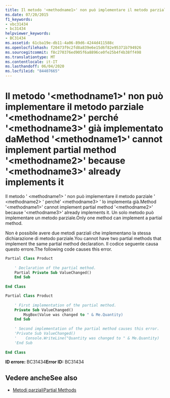 ```yaml
---
title: Il metodo '<methodname1>' non può implementare il metodo parziale '<methodname2>' perché '<methodname3>' già implementato da
ms.date: 07/20/2015
f1_keywords:
- vbc31434
- bc31434
helpviewer_keywords:
- BC31434
ms.assetid: 61cba19e-db11-4a06-89d6-4244d411588c
ms.openlocfilehash: f20473f9c2fd8a839e6e15d6f82e95371b794926
ms.sourcegitcommit: f8c270376ed905f6a8896ce0fe25b4f4b38ff498
ms.translationtype: MT
ms.contentlocale: it-IT
ms.lasthandoff: 06/04/2020
ms.locfileid: "84407665"
---
```

# <a name="method-methodname1-cannot-implement-partial-method-methodname2-because-methodname3-already-implements-it"></a><span data-ttu-id="8ff12-102">Il metodo '\<methodname1>' non può implementare il metodo parziale '\<methodname2>' perché '\<methodname3>' già implementato da</span><span class="sxs-lookup"><span data-stu-id="8ff12-102">Method '\<methodname1>' cannot implement partial method '\<methodname2>' because '\<methodname3>' already implements it</span></span>
<span data-ttu-id="8ff12-103">Il metodo ' \<methodname1> ' non può implementare il metodo parziale ' \<methodname2> ' perché' \<methodname3> ' lo implementa già.</span><span class="sxs-lookup"><span data-stu-id="8ff12-103">Method '\<methodname1>' cannot implement partial method '\<methodname2>' because '\<methodname3>' already implements it.</span></span> <span data-ttu-id="8ff12-104">Un solo metodo può implementare un metodo parziale.</span><span class="sxs-lookup"><span data-stu-id="8ff12-104">Only one method can implement a partial method.</span></span>  
  
 <span data-ttu-id="8ff12-105">Non è possibile avere due metodi parziali che implementano la stessa dichiarazione di metodo parziale.</span><span class="sxs-lookup"><span data-stu-id="8ff12-105">You cannot have two partial methods that implement the same partial method declaration.</span></span> <span data-ttu-id="8ff12-106">Il codice seguente causa questo errore.</span><span class="sxs-lookup"><span data-stu-id="8ff12-106">The following code causes this error.</span></span>  
  
```vb  
Partial Class Product  
  
    ' Declaration of the partial method.  
    Partial Private Sub ValueChanged()  
    End Sub  
  
End Class  
```  
  
```vb  
Partial Class Product  
  
    ' First implementation of the partial method.  
    Private Sub ValueChanged()  
        MsgBox(Value was changed to " & Me.Quantity)  
    End Sub  
  
    ' Second implementation of the partial method causes this error.  
    'Private Sub ValueChanged()  
    '    Console.WriteLine("Quantity was changed to " & Me.Quantity)  
    'End Sub  
  
End Class  
```  
  
 <span data-ttu-id="8ff12-107">**ID errore:** BC31434</span><span class="sxs-lookup"><span data-stu-id="8ff12-107">**Error ID:** BC31434</span></span>  
  
## <a name="see-also"></a><span data-ttu-id="8ff12-108">Vedere anche</span><span class="sxs-lookup"><span data-stu-id="8ff12-108">See also</span></span>

- [<span data-ttu-id="8ff12-109">Metodi parziali</span><span class="sxs-lookup"><span data-stu-id="8ff12-109">Partial Methods</span></span>](../programming-guide/language-features/procedures/partial-methods.md)

